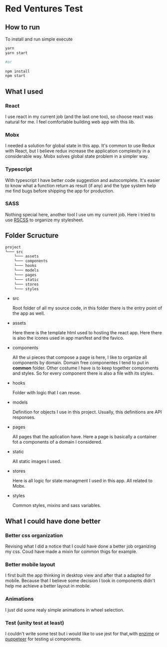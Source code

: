 # **Red Ventures Test**

## **How to run** 

To install and run simple execute

```bash
yarn
yarn start

#or 
 
npm install
npm start
```

## **What I used**

### React

I use react in my current job (and the last one too), so choose react was natural for me. I feel comfortable building web app with this lib.

### Mobx

I needed a solution for global state in this app. It's common to use Redux with React, but I believe redux increase the application complexity in a considerable way. Mobx solves global state problem in a simpler way.

### Typescript

With typescript I have better code suggestion and autocomplete. It's easier to know what a function return as result (if any) and the type system help me find bugs before shipping the app for production.

### SASS

Nothing special here, another tool I use um my current job. Here i tried to use [RSCSS](https://willianjusten.com.br/falando-sobre-rscss/) to organize my stylesheet.

## **Folder Scructure**

```bash
project
└─── src
    └─── assets
    └─── components
    └─── hooks
    └─── models
    └─── pages
    └─── static
    └─── stores
    └─── styles
```

- src 

    Root folder of all my source code, in this folder there is the entry point of the app as well.

- assets

    Here there is the template html used to hosting the react app. Here there is also the icones used in app manifest and the favico.

- components

    All the ui pieces that compose a page is here, I like to organize all components by domain. Domain free componentes I tend to put in **common** folder. Other costume I have is to keep together compoments and styles. So for every component there is also a file with its styles.
- hooks

    Folder with logic that I can reuse.

- models

    Definition for objects I use in this project. Usually, this definitions are API responses.

- pages

    All pages that the aplication have. Here a page is basically a container fot a components of a domain I considered.

- static

    All static images I used.

- stores

    Here is all logic for state managment I used in this app. All related to Mobx.

- styles

    Common styles, mixins and sass variables.

## **What I could have done better**

### Better css organization

Revising what I did a notice that I could have done a better job organizing my css. Coud have made a mixin for common thigs for example. 

### Better mobile layout

I first built the app thinking in desktop view and after that a adapted for mobile. Because that I believe some decision I took in components didn't help me achieve a better layout in mobile.

### Animations

I just did some realy simple animations in wheel selection. 

### Test (unity test at least)

I couldn't write some test but i would like to use jest for that,with [enzime](https://github.com/airbnb/enzyme) or [puppeteer](https://github.com/GoogleChrome/puppeteer) for testing ui components. 